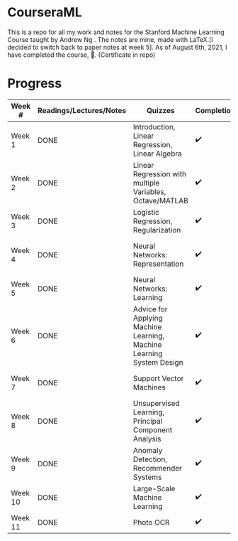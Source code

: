 # CourseraML
This is a repo for all my work and notes for the Stanford Machine Learning Course taught by Andrew Ng . The notes are mine, made with LaTeX.[I decided to switch back to paper notes at week 5]. As of August 6th, 2021, I have completed the course, 🎉. (Certificate in repo)

# Progress
| Week # | Readings/Lectures/Notes| Quizzes | Completion | Assignments | Completion |
|--------|------------------------|---------|------------|-------------|------------|
| Week 1 | DONE | Introduction, Linear Regression, Linear Algebra | :heavy_check_mark: | N/A | N/A |
| Week 2 | DONE | Linear Regression with multiple Variables, Octave/MATLAB | :heavy_check_mark: | Linear Regression | :heavy_check_mark: |
| Week 3 | DONE | Logistic Regression, Regularization | :heavy_check_mark: | Logistic Regression | :heavy_check_mark:  |
| Week 4 | DONE | Neural Networks: Representation| :heavy_check_mark: | Multi-class Classification and Neural Networks | :heavy_check_mark: | 
| Week 5 | DONE | Neural Networks: Learning | :heavy_check_mark: | Neural Network Learning | :heavy_check_mark: |
| Week 6 | DONE | Advice for Applying Machine Learning, Machine Learning System Design | :heavy_check_mark: | Regularized Linear Regression and Bias/Variance | :heavy_check_mark: |
| Week 7 | DONE | Support Vector Machines | :heavy_check_mark: | Support Vector Machines | :heavy_check_mark: | 
| Week 8 | DONE | Unsupervised Learning, Principal Component Analysis | :heavy_check_mark: | K-Means Clustering & PCA | :heavy_check_mark: | 
| Week 9 | DONE | Anomaly Detection, Recommender Systems | :heavy_check_mark: | Anomaly Detection and Recommender Systems | :heavy_check_mark: |
| Week 10 | DONE | Large-Scale Machine Learning | :heavy_check_mark: | N/A | N/A | 
| Week 11 | DONE | Photo OCR | :heavy_check_mark: | N/A | N/A |

